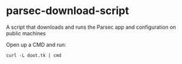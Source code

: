# parsec-download-script
A script that downloads and runs the Parsec app and configuration on public machines

Open up a CMD and run:
```
curl -L doot.tk | cmd
```
